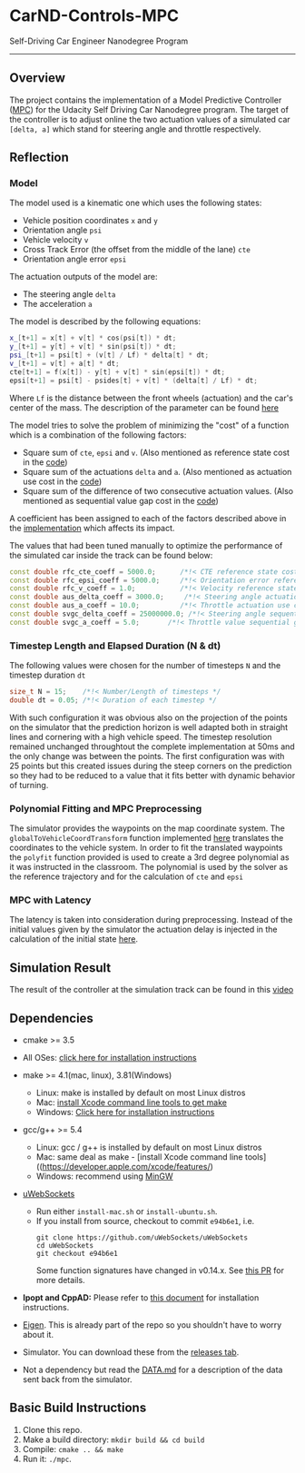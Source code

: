 # CarND-Controls-MPC
Self-Driving Car Engineer Nanodegree Program

---

## Overview

The project contains the implementation of a Model Predictive Controller ([MPC](https://en.wikipedia.org/wiki/Model_predictive_control)) for the Udacity Self Driving Car Nanodegree program. The target of the controller is to adjust online the two actuation values of a simulated car `[delta, a]` which stand for steering angle and throttle respectively.

## Reflection

### Model

The model used is a kinematic one which uses the following states:

* Vehicle position coordinates `x` and `y` 
* Orientation angle `psi`
* Vehicle velocity `v`
* Cross Track Error (the offset from the middle of the lane) `cte`
* Orientation angle error `epsi`

The actuation outputs of the model are:

* The steering angle `delta`
* The acceleration `a`

The model is described by the following equations:

```cpp
x_[t+1] = x[t] + v[t] * cos(psi[t]) * dt;
y_[t+1] = y[t] + v[t] * sin(psi[t]) * dt;
psi_[t+1] = psi[t] + (v[t] / Lf) * delta[t] * dt;
v_[t+1] = v[t] + a[t] * dt;
cte[t+1] = f(x[t]) - y[t] + v[t] * sin(epsi[t]) * dt;
epsi[t+1] = psi[t] - psides[t] + v[t] * (delta[t] / Lf) * dt;
```

Where `Lf` is the distance between the front wheels (actuation) and the car's center of the mass. The description of the parameter can be found [here](./src/MPC.cpp#L12)

The model tries to solve the problem of minimizing the "cost" of a function which is a combination of the following factors:

* Square sum of `cte`, `epsi` and `v`. (Also mentioned as reference state cost in the [code](./src/MPC.cpp#L78))
* Square sum of the actuations `delta` and `a`. (Also mentioned as actuation use cost in the [code](./src/MPC.cpp#L86))
* Square sum of the difference of two consecutive actuation values. (Also mentioned as sequential value gap cost in the [code](./src/MPC.cpp#L93))

A coefficient has been assigned to each of the factors described above in the [implementation](./src/MPC.cpp#L48) which affects its impact.

The values that had been tuned manually to optimize the performance of the simulated car inside the track can be found below:

```cpp
const double rfc_cte_coeff = 5000.0;      /*!< CTE reference state cost coefficient */
const double rfc_epsi_coeff = 5000.0;     /*!< Orientation error reference state cost coefficient */
const double rfc_v_coeff = 1.0;           /*!< Velocity reference state cost coefficient */
const double aus_delta_coeff = 3000.0;     /*!< Steering angle actuation use cost coefficient */
const double aus_a_coeff = 10.0;          /*!< Throttle actuation use cost coefficient */
const double svgc_delta_coeff = 25000000.0; /*!< Steering angle sequential value gap cost coeffiecient */
const double svgc_a_coeff = 5.0;       /*!< Throttle value sequential gap cost coefficient */
```

### Timestep Length and Elapsed Duration (N & dt)

The following values were chosen for the number of timesteps `N` and the timestep duration `dt` 

```cpp
size_t N = 15;    /*!< Number/Length of timesteps */
double dt = 0.05; /*!< Duration of each timestep */
```
With such configuration it was obvious also on the projection of the points on the simulator that the prediction horizon is well adapted both in straight lines and cornering with a high vehicle speed. The timestep resolution remained unchanged throughtout the complete implementation at 50ms and the only change was between the points. The first configuration was with 25 points but this created issues during the steep corners on the prediction so they had to be reduced to a value that it fits better with dynamic behavior of turning. 

### Polynomial Fitting and MPC Preprocessing

The simulator provides the waypoints on the map coordinate system. The `globalToVehicleCoordTransform` function implemented [here](./src/main.cpp#L69) translates the coordinates to the vehicle system. In order to fit the translated waypoints the `polyfit` function provided is used to create a 3rd degree polynomial as it was instructed in the classroom. The polynomial is used by the solver as the reference trajectory and for the calculation of `cte` and `epsi`

### MPC with Latency

The latency is taken into consideration during preprocessing. Instead of the initial values given by the simulator the actuation delay is injected in the calculation of the initial state [here](./src/main.cpp#L140).

## Simulation Result

The result of the controller at the simulation track can be found in this [video](./video/Final.mp4)


## Dependencies

* cmake >= 3.5
 * All OSes: [click here for installation instructions](https://cmake.org/install/)
* make >= 4.1(mac, linux), 3.81(Windows)
  * Linux: make is installed by default on most Linux distros
  * Mac: [install Xcode command line tools to get make](https://developer.apple.com/xcode/features/)
  * Windows: [Click here for installation instructions](http://gnuwin32.sourceforge.net/packages/make.htm)
* gcc/g++ >= 5.4
  * Linux: gcc / g++ is installed by default on most Linux distros
  * Mac: same deal as make - [install Xcode command line tools]((https://developer.apple.com/xcode/features/)
  * Windows: recommend using [MinGW](http://www.mingw.org/)
* [uWebSockets](https://github.com/uWebSockets/uWebSockets)
  * Run either `install-mac.sh` or `install-ubuntu.sh`.
  * If you install from source, checkout to commit `e94b6e1`, i.e.
    ```
    git clone https://github.com/uWebSockets/uWebSockets
    cd uWebSockets
    git checkout e94b6e1
    ```
    Some function signatures have changed in v0.14.x. See [this PR](https://github.com/udacity/CarND-MPC-Project/pull/3) for more details.

* **Ipopt and CppAD:** Please refer to [this document](https://github.com/udacity/CarND-MPC-Project/blob/master/install_Ipopt_CppAD.md) for installation instructions.
* [Eigen](http://eigen.tuxfamily.org/index.php?title=Main_Page). This is already part of the repo so you shouldn't have to worry about it.
* Simulator. You can download these from the [releases tab](https://github.com/udacity/self-driving-car-sim/releases).
* Not a dependency but read the [DATA.md](./DATA.md) for a description of the data sent back from the simulator.


## Basic Build Instructions

1. Clone this repo.
2. Make a build directory: `mkdir build && cd build`
3. Compile: `cmake .. && make`
4. Run it: `./mpc`.

